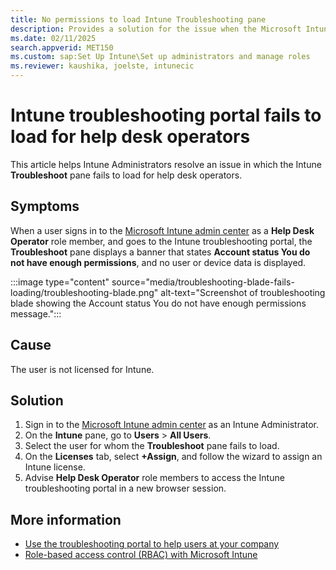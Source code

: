 ```yaml
---
title: No permissions to load Intune Troubleshooting pane
description: Provides a solution for the issue when the Microsoft Intune Troubleshoot pane fails to load for help desk operators.
ms.date: 02/11/2025
search.appverid: MET150
ms.custom: sap:Set Up Intune\Set up administrators and manage roles
ms.reviewer: kaushika, joelste, intunecic
---
```

# Intune troubleshooting portal fails to load for help desk operators

This article helps Intune Administrators resolve an issue in which the Intune **Troubleshoot** pane fails to load for help desk operators.

## Symptoms

When a user signs in to the [Microsoft Intune admin center](https://go.microsoft.com/fwlink/?linkid=2109431) as a **Help Desk Operator** role member, and goes to the Intune troubleshooting portal, the **Troubleshoot** pane displays a banner that states **Account status You do not have enough permissions**, and no user or device data is displayed.

:::image type="content" source="media/troubleshooting-blade-fails-loading/troubleshooting-blade.png" alt-text="Screenshot of troubleshooting blade showing the Account status You do not have enough permissions message.":::

## Cause

The user is not licensed for Intune.

## Solution

1. Sign in to the [Microsoft Intune admin center](https://go.microsoft.com/fwlink/?linkid=2109431) as an Intune Administrator.
2. On the **Intune** pane, go to **Users** > **All Users**.
3. Select the user for whom the **Troubleshoot** pane fails to load.
4. On the **Licenses** tab, select **+Assign**, and follow the wizard to assign an Intune license.
5. Advise **Help Desk Operator** role members to access the Intune troubleshooting portal in a new browser session.

## More information

- [Use the troubleshooting portal to help users at your company](/mem/intune/fundamentals/help-desk-operators)
- [Role-based access control (RBAC) with Microsoft Intune](/mem/intune/fundamentals/role-based-access-control)
